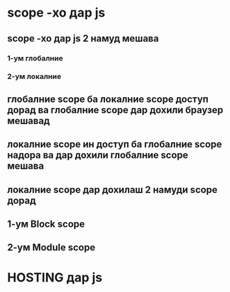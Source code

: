 # scope -хо   дар   js
## scope -хо  дар   js  2 намуд мешава 
 ### 1-ум  глобалние 
  ### 2-ум  локалние 
  ##  глобалние   scope   ба  локалние scope  доступ дорад ва   глобалние   scope  дар дохили браузер мешавад 
   ##  локалние    scope  ин доступ ба глобалние  scope  надора ва  дар дохили  глобалние   scope  мешава 
   ##  локалние    scope  дар дохилаш 2 намуди  scope  дорад

   ## 1-ум Block  scope
   ## 2-ум Module  scope 


 # HOSTING   дар js




  
